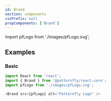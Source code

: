 ```yaml
---
id: Brand
section: components
cssPrefix: null
propComponents: ['Brand']
---
```

import pfLogo from './images/pfLogo.svg';

## Examples
### Basic
```js
import React from 'react';
import { Brand } from '@patternfly/react-core';
import pfLogo from './images/pfLogo.svg';

<Brand src={pfLogo} alt="Patternfly Logo" />
```
